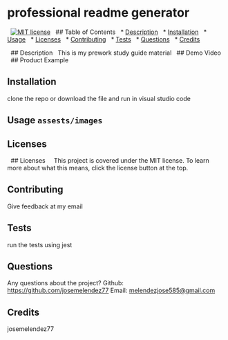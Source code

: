 # professional readme generator
  [![MIT license](https://img.shields.io/badge/License-MIT-yellow.svg)](https://lbesson.mit-license.org/)
  ## Table of Contents
  * [Description](#description)
  * [Installation](#installation)
  * [Usage](#usage)
  * [Licenses](#licenses)
  * [Contributing](#contributing)
  * [Tests](#tests)
  * [Questions](#questions)
  * [Credits](#credits)



  ## Description <a name="description"></a>
  This is my prework study guide material
  ## Demo Video
  ## Product Example
## Installation <a name="installation"></a>
clone the repo or download the file and run in visual studio code
## Usage <a name="usage"></a> `assests/images` 
## Licenses <a name="licenses"></a>
  ## Licenses
    This project is covered under the MIT license. To learn more about what this means, click the license button at the top.
## Contributing <a name="contributing"></a>
Give feedback at my email
## Tests <a name="tests"></a>
run the tests using jest
## Questions <a name="questions"></a>
Any questions about the project?
Github: https://github.com/josemelendez77
Email: melendezjose585@gmail.com
## Credits <a name="credits"></a>
josemelendez77
